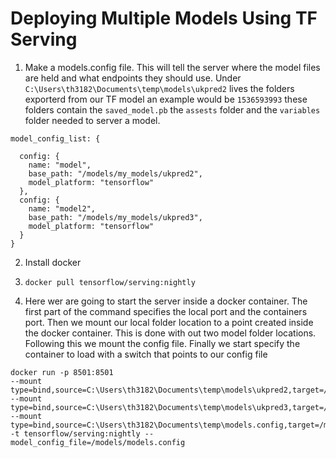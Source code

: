# Deploying Multiple Models Using TF Serving

1. Make a models.config file. This will tell the server where the model files are held and what endpoints they should use.
Under ```C:\Users\th3182\Documents\temp\models\ukpred2``` lives the folders exporterd from our TF model an example would be ```1536593993```
these folders contain the ```saved_model.pb``` the ```assests``` folder and the ```variables``` folder needed to server a model. 

```
model_config_list: {

  config: {
    name: "model",
    base_path: "/models/my_models/ukpred2",
    model_platform: "tensorflow"
  },
  config: {
    name: "model2",
    base_path: "/models/my_models/ukpred3",
    model_platform: "tensorflow"
  }
}
```


2. Install docker

3. ```docker pull tensorflow/serving:nightly```

4. Here wer are going to start the server inside a docker container. The first part of the command specifies the
local port and the containers port.
Then we mount our local folder location to a point created inside the docker container. This is done with out two
model folder locations. Following this we mount the config file. Finally we start specify the container to load
with a switch that points to our config file


```
docker run -p 8501:8501
--mount type=bind,source=C:\Users\th3182\Documents\temp\models\ukpred2,target=/models/my_models/ukpred2
--mount type=bind,source=C:\Users\th3182\Documents\temp\models\ukpred3,target=/models/my_models/ukpred3
--mount type=bind,source=C:\Users\th3182\Documents\temp\models.config,target=/models/models.config
-t tensorflow/serving:nightly --model_config_file=/models/models.config
```
